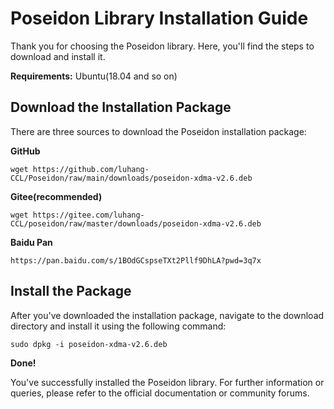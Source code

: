 # Poseidon Library Installation Guide
Thank you for choosing the Poseidon library. Here, you'll find the steps to download and install it.

**Requirements:** Ubuntu(18.04 and so on)

## Download the Installation Package
There are three sources to download the Poseidon installation package:

**GitHub**
```
wget https://github.com/luhang-CCL/Poseidon/raw/main/downloads/poseidon-xdma-v2.6.deb
```

**Gitee(recommended)**
```
wget https://gitee.com/luhang-CCL/poseidon/raw/master/downloads/poseidon-xdma-v2.6.deb
```

**Baidu Pan**
```
https://pan.baidu.com/s/1BOdGCspseTXt2Pllf9DhLA?pwd=3q7x
```

## Install the Package
After you've downloaded the installation package, navigate to the download directory and install it using the following command:
```
sudo dpkg -i poseidon-xdma-v2.6.deb
```

**Done!**

You've successfully installed the Poseidon library. For further information or queries, please refer to the official documentation or community forums.